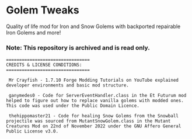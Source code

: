 # Golem Tweaks

Quality of life mod for Iron and Snow Golems with backported repairable Iron Golems and more!

### Note: This repository is archived and is read only.

    ================================
    CREDITS & LICENSE CONDITIONS:
    ================================

     Mr Crayfish - 1.7.10 Forge Modding Tutorials on YouTube explained developer environments and basic mod structure.

     ganymedes0 - Code for ServerEventHandler.class in the Et Futurum mod helped to figure out how to replace vanilla golems with modded ones. This code was used under the Public Domain Licence.

     thehippomaster21 - Code for healing Snow Golems from the Snowball projectile was sourced from MutantSnowGolem.class in the Mutant Creatures Mod on 22nd of November 2022 under the GNU Affero General Public License v3.0.
